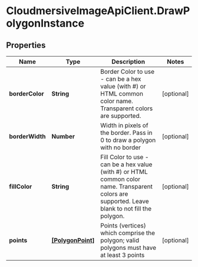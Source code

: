 # CloudmersiveImageApiClient.DrawPolygonInstance

## Properties
Name | Type | Description | Notes
------------ | ------------- | ------------- | -------------
**borderColor** | **String** | Border Color to use - can be a hex value (with #) or HTML common color name.  Transparent colors are supported. | [optional] 
**borderWidth** | **Number** | Width in pixels of the border.  Pass in 0 to draw a polygon with no border | [optional] 
**fillColor** | **String** | Fill Color to use - can be a hex value (with #) or HTML common color name.  Transparent colors are supported.  Leave blank to not fill the polygon. | [optional] 
**points** | [**[PolygonPoint]**](PolygonPoint.md) | Points (vertices) which comprise the polygon; valid polygons must have at least 3 points | [optional] 


